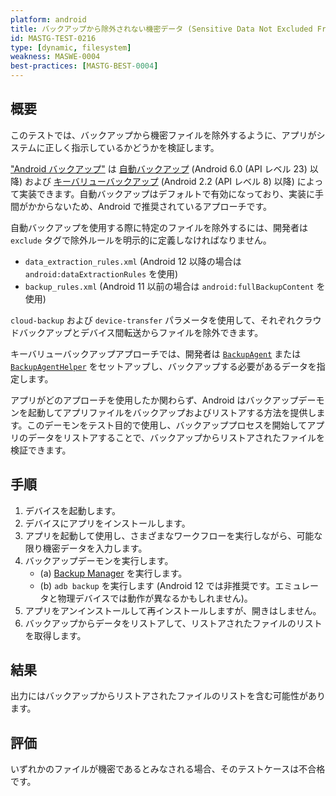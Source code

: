 ```yaml
---
platform: android
title: バックアップから除外されない機密データ (Sensitive Data Not Excluded From Backup)
id: MASTG-TEST-0216
type: [dynamic, filesystem]
weakness: MASWE-0004
best-practices: [MASTG-BEST-0004]
---
```


## 概要

このテストでは、バックアップから機密ファイルを除外するように、アプリがシステムに正しく指示しているかどうかを検証します。

["Android バックアップ"](../../../Document/0x05d-Testing-Data-Storage.md#backups) は [自動バックアップ](https://developer.android.com/identity/data/autobackup) (Android 6.0 (API レベル 23) 以降) および [キーバリューバックアップ](https://developer.android.com/identity/data/keyvaluebackup) (Android 2.2 (API レベル 8) 以降) によって実装できます。自動バックアップはデフォルトで有効になっており、実装に手間がかからないため、Android で推奨されているアプローチです。

自動バックアップを使用する際に特定のファイルを除外するには、開発者は `exclude` タグで除外ルールを明示的に定義しなければなりません。

- `data_extraction_rules.xml` (Android 12 以降の場合は `android:dataExtractionRules` を使用)
- `backup_rules.xml` (Android 11 以前の場合は `android:fullBackupContent` を使用)

`cloud-backup` および `device-transfer` パラメータを使用して、それぞれクラウドバックアップとデバイス間転送からファイルを除外できます。

キーバリューバックアップアプローチでは、開発者は [`BackupAgent`](https://developer.android.com/identity/data/keyvaluebackup#BackupAgent) または [`BackupAgentHelper`](https://developer.android.com/identity/data/keyvaluebackup#BackupAgentHelper) をセットアップし、バックアップする必要があるデータを指定します。

アプリがどのアプローチを使用したか関わらず、Android はバックアップデーモンを起動してアプリファイルをバックアップおよびリストアする方法を提供します。このデーモンをテスト目的で使用し、バックアッププロセスを開始してアプリのデータをリストアすることで、バックアップからリストアされたファイルを検証できます。

## 手順

1. デバイスを起動します。
2. デバイスにアプリをインストールします。
3. アプリを起動して使用し、さまざまなワークフローを実行しながら、可能な限り機密データを入力します。
4. バックアップデーモンを実行します。
    - (a) [Backup Manager](https://developer.android.com/identity/data/testingbackup#TestingBackup) を実行します。
    - (b) `adb backup` を実行します (Android 12 では非推奨です。エミュレータと物理デバイスでは動作が異なるかもしれません)。
5. アプリをアンインストールして再インストールしますが、開きはしません。
6. バックアップからデータをリストアして、リストアされたファイルのリストを取得します。

## 結果

出力にはバックアップからリストアされたファイルのリストを含む可能性があります。

## 評価

いずれかのファイルが機密であるとみなされる場合、そのテストケースは不合格です。
